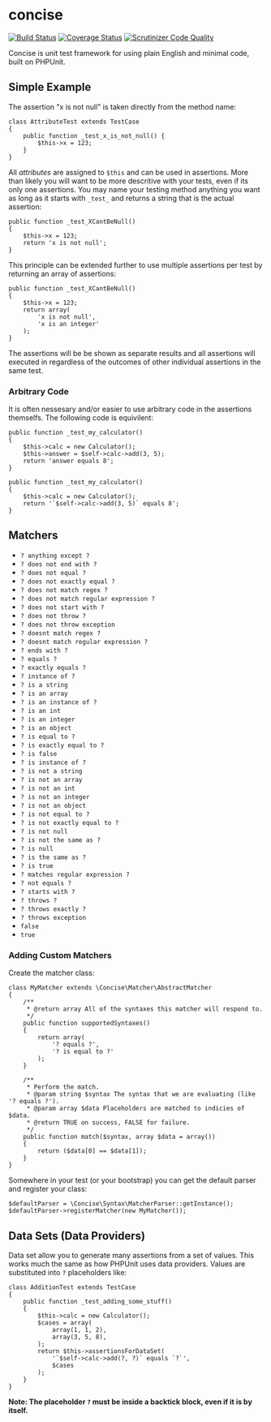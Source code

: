concise
=======

[![Build Status](https://travis-ci.org/elliotchance/concise.svg?branch=master)](https://travis-ci.org/elliotchance/concise) [![Coverage Status](https://img.shields.io/coveralls/elliotchance/concise.svg)](https://coveralls.io/r/elliotchance/concise?branch=master)
[![Scrutinizer Code Quality](https://scrutinizer-ci.com/g/elliotchance/concise/badges/quality-score.png?b=master)](https://scrutinizer-ci.com/g/elliotchance/concise/?branch=master)

Concise is unit test framework for using plain English and minimal code, built on PHPUnit.

Simple Example
--------------

The assertion "x is not null" is taken directly from the method name:

```
class AttributeTest extends TestCase
{
	public function _test_x_is_not_null() {
		$this->x = 123;
	}
}
```

All _attributes_ are assigned to `$this` and can be used in assertions. More than likely you will want to be more descritive with your tests, even if its only one assertions. You may name your testing method anything you want as long as it starts with `_test_` and returns a string that is the actual assertion:

```
public function _test_XCantBeNull()
{
	$this->x = 123;
	return 'x is not null';
}
```

This principle can be extended further to use multiple assertions per test by returning an array of assertions:

```
public function _test_XCantBeNull()
{
	$this->x = 123;
	return array(
		'x is not null',
		'x is an integer'
	);
}
```

The assertions will be be shown as separate results and all assertions will executed in regardless of the outcomes of other individual assertions in the same test.

### Arbitrary Code

It is often nessesary and/or easier to use arbitrary code in the assertions themselfs. The following code is equivilent:

```
public function _test_my_calculator()
{
	$this->calc = new Calculator();
	$this->answer = $self->calc->add(3, 5);
	return 'answer equals 8';
}
```

```
public function _test_my_calculator()
{
	$this->calc = new Calculator();
	return '`$self->calc->add(3, 5)` equals 8';
}
```

Matchers
--------

* `? anything except ?`
* `? does not end with ?`
* `? does not equal ?`
* `? does not exactly equal ?`
* `? does not match regex ?`
* `? does not match regular expression ?`
* `? does not start with ?`
* `? does not throw ?`
* `? does not throw exception`
* `? doesnt match regex ?`
* `? doesnt match regular expression ?`
* `? ends with ?`
* `? equals ?`
* `? exactly equals ?`
* `? instance of ?`
* `? is a string`
* `? is an array`
* `? is an instance of ?`
* `? is an int`
* `? is an integer`
* `? is an object`
* `? is equal to ?`
* `? is exactly equal to ?`
* `? is false`
* `? is instance of ?`
* `? is not a string`
* `? is not an array`
* `? is not an int`
* `? is not an integer`
* `? is not an object`
* `? is not equal to ?`
* `? is not exactly equal to ?`
* `? is not null`
* `? is not the same as ?`
* `? is null`
* `? is the same as ?`
* `? is true`
* `? matches regular expression ?`
* `? not equals ?`
* `? starts with ?`
* `? throws ?`
* `? throws exactly ?`
* `? throws exception`
* `false`
* `true`


### Adding Custom Matchers

Create the matcher class:

```
class MyMatcher extends \Concise\Matcher\AbstractMatcher
{
	/**
	 * @return array All of the syntaxes this matcher will respond to.
	 */
	public function supportedSyntaxes()
	{
		return array(
			'? equals ?',
			'? is equal to ?'
		);
	}
	
	/**
	 * Perform the match.
	 * @param string $syntax The syntax that we are evaluating (like '? equals ?').
	 * @param array $data Placeholders are matched to indicies of $data.
	 * @return TRUE on success, FALSE for failure.
	 */
	public function match($syntax, array $data = array())
	{
		return ($data[0] == $data[1]);
	}
}
```

Somewhere in your test (or your bootstrap) you can get the default parser and register your class:

```
$defaultParser = \Concise\Syntax\MatcherParser::getInstance();
$defaultParser->registerMatcher(new MyMatcher());
```

Data Sets (Data Providers)
--------------------------

Data set allow you to generate many assertions from a set of values. This works much the same as how PHPUnit uses data providers. Values are substituted into `?` placeholders like:

```
class AdditionTest extends TestCase
{
	public function _test_adding_some_stuff()
	{
		$this->calc = new Calculator();
		$cases = array(
			array(1, 1, 2),
			array(3, 5, 8),
		);
		return $this->assertionsForDataSet(
		    '`$self->calc->add(?, ?)` equals `?`',
			$cases
		);
	}
}
```

**Note: The placeholder `?` must be inside a backtick block, even if it is by itself.**